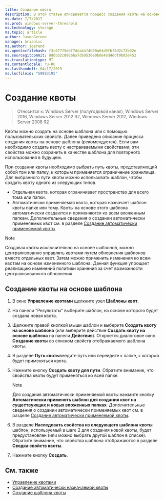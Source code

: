 ```yaml
---
title: Создание квоты
description: В этой статье описывается процесс создания квоты на основе шаблона
ms.date: 7/7/2017
ms.prod: windows-server-threshold
ms.technology: storage
ms.topic: article
author: JasonGerend
manager: brianlic
ms.author: jgerend
ms.openlocfilehash: f3c677f5ebf7dda44f4b99a64d0fbf8d2c72b92e
ms.sourcegitcommit: 0d0b32c8986ba7db9536e0b8648d4ddf9b03e452
ms.translationtype: MT
ms.contentlocale: ru-RU
ms.lasthandoff: 04/17/2019
ms.locfileid: "59883195"
---
```

# <a name="create-a-quota"></a>Создание квоты

> Относится к: Windows Server (полугодовой канал), Windows Server 2016, Windows Server 2012 R2, Windows Server 2012, Windows Server 2008 R2

Квоты можно создать на основе шаблона или с помощью пользовательских свойств. Далее приведено описание процесса создания квоты на основе шаблона (рекомендуется). Если вам необходимо создать квоту с настраиваемыми свойствами, эти свойства можно сохранить в качестве шаблона для повторного использования в будущем.

При создании квоты необходимо выбрать путь квоты, представляющий собой том или папку, к которым применяется ограничение хранилища. Для выбранного пути квоты можно использовать шаблон, чтобы создать квоту одного из следующих типов.

-   Отдельная квота, которая ограничивает пространство для всего тома или папки.
-   Автоматически применяемая квота, которая назначает шаблон квоты папке или тому. Квоты на основе этого шаблона автоматически создаются и применяются ко всем вложенным папкам. Дополнительные сведения о создании автоматически применяемых квот см. в разделе [Создание автоматически применяемой квоты](create-auto-apply-quota.md).


> [!Note]
> Создавая квоты исключительно на основе шаблонов, можно централизованно управлять квотами путем обновления шаблонов вместо отдельных квот. Затем можно применить изменения ко всем квотам на основе измененного шаблона. Данная функция упрощает реализацию изменений политики хранения за счет возможности централизованного обновления.

## <a name="to-create-a-quota-that-is-based-on-a-template"></a>Создание квоты на основе шаблона

1.  В окне **Управление квотами** щелкните узел **Шаблоны квот**.

2.  На панели "Результаты" выберите шаблон, на основе которого будет создана новая квота.

3.  Щелкните правой кнопкой мыши шаблон и выберите **Создать квоту на основе шаблона** (или выберите действие **Создать квоту на основе шаблона** на панели **Действия**). Откроется диалоговое окно **Создание квоты** со списком свойств отображаемого шаблона квоты.

4.  В разделе **Путь квоты**введите путь или перейдите к папке, к которой будет применяться квота.

5.  Нажмите кнопку **Создать квоту для пути**. Обратите внимание, что свойства квоты будут применяться ко всей папке.

     > [!Note]
     > Для создания автоматически применяемой квоты нажмите кнопку **Автоматически применять шаблон для создания квот на существующих и новых вложенных папках**. Дополнительные сведения о создании автоматически применяемых квот см. в разделе [Создание автоматически применяемой квоты](create-auto-apply-quota.md).

6.  В разделе **Наследовать свойства из следующего шаблона квоты** шаблон, используемый в шаге 2 для создания новой квоты, будет предустановлен (или можно выбрать другой шаблон в списке). Обратите внимание, что свойства шаблона отображаются в разделе **Сводка свойств квоты**.

7.  Нажмите кнопку **Создать**.

## <a name="see-also"></a>См. также

-   [Управление квотами](quota-management.md)
-   [Создание автоматически назначаемой квоты](create-auto-apply-quota.md)
-   [Создание шаблона квоты](create-quota-template.md)



